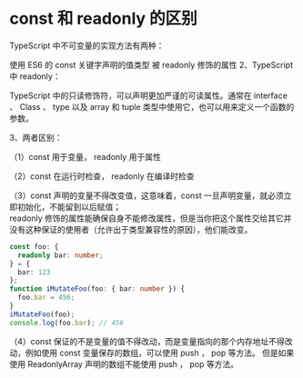 # const 和 readonly 的区别

TypeScript 中不可变量的实现方法有两种：

使用 ES6 的 const 关键字声明的值类型
被 readonly 修饰的属性
2、TypeScript 中 readonly：

TypeScript 中的只读修饰符，可以声明更加严谨的可读属性。通常在 interface 、 Class 、 type 以及 array 和 tuple 类型中使用它，也可以用来定义一个函数的参数。

3、两者区别：

（1）const 用于变量， readonly 用于属性

（2）const 在运行时检查， readonly 在编译时检查

（3）const 声明的变量不得改变值，这意味着，const 一旦声明变量，就必须立即初始化，不能留到以后赋值；                        
readonly 修饰的属性能确保自身不能修改属性，但是当你把这个属性交给其它并没有这种保证的使用者（允许出于类型兼容性的原因），他们能改变。
```typescript
const foo: {
  readonly bar: number;
} = {
  bar: 123
};
function iMutateFoo(foo: { bar: number }) {
  foo.bar = 456;
}
iMutateFoo(foo);
console.log(foo.bar); // 456
```

（4）const 保证的不是变量的值不得改动，而是变量指向的那个内存地址不得改动，例如使用 const 变量保存的数组，可以使用 push ， pop 等方法。
但是如果使用 ReadonlyArray<number> 声明的数组不能使用 push ， pop 等方法。